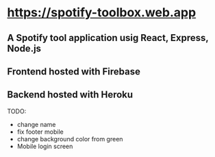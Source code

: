 # https://spotify-toolbox.web.app

## A Spotify tool application usig React, Express, Node.js

## Frontend hosted with Firebase

## Backend hosted with Heroku

TODO:

-   change name
-   fix footer mobile
-   change background color from green
-   Mobile login screen
